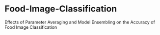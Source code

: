# Food-Image-Classification
Effects of Parameter Averaging and Model Ensembling on the Accuracy of Food Image Classification
